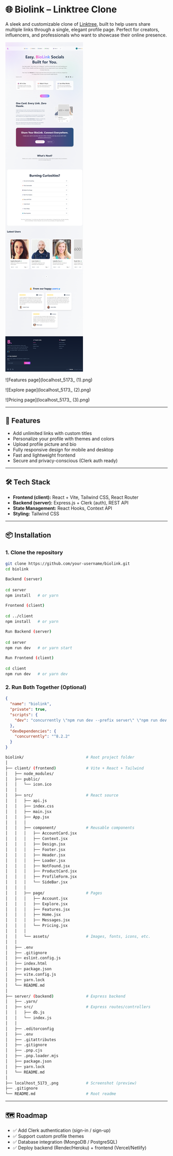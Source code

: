 # 🌐 Biolink – Linktree Clone

A sleek and customizable clone of [Linktree](https://linktr.ee), built to help users share multiple links through a single, elegant profile page. Perfect for creators, influencers, and professionals who want to showcase their online presence.

![Home page](localhost_5173_.png)

![Features page](localhost_5173_ (1).png)

![Explore page](localhost_5173_ (2).png)

![Pricing page](localhost_5173_ (3).png)


---

## 🚀 Features

- Add unlimited links with custom titles  
- Personalize your profile with themes and colors  
- Upload profile picture and bio  
- Fully responsive design for mobile and desktop  
- Fast and lightweight frontend  
- Secure and privacy-conscious (Clerk auth ready)  

---

## 🛠️ Tech Stack

- **Frontend (client):** React + Vite, Tailwind CSS, React Router  
- **Backend (server):** Express.js + Clerk (auth), REST API  
- **State Management:** React Hooks, Context API  
- **Styling:** Tailwind CSS  

---

## 📦 Installation

### 1. Clone the repository
```bash
git clone https://github.com/your-username/biolink.git
cd biolink
```

```bash
Backend (server)

cd server
npm install   # or yarn
```

```bash
Frontend (client)

cd ../client
npm install   # or yarn
```

```bash
Run Backend (server)

cd server
npm run dev   # or yarn start
```

```bash
Run Frontend (client)

cd client
npm run dev   # or yarn dev
```

### 2. Run Both Together (Optional) 
```json
{
  "name": "biolink",
  "private": true,
  "scripts": {
    "dev": "concurrently \"npm run dev --prefix server\" \"npm run dev --prefix client\""
  },
  "devDependencies": {
    "concurrently": "^8.2.2"
  }
}
```

```bash
biolink/                           # Root project folder
│
├── client/ (frontend)             # Vite + React + Tailwind
│   ├── node_modules/
│   ├── public/
│   │   └── icon.ico
│   │
│   ├── src/                       # React source
│   │   ├── api.js
│   │   ├── index.css
│   │   ├── main.jsx
│   │   ├── App.jsx
│   │   │
│   │   ├── component/             # Reusable components
│   │   │   ├── AccountCard.jsx
│   │   │   ├── Context.jsx
│   │   │   ├── Design.jsx
│   │   │   ├── Footer.jsx
│   │   │   ├── Header.jsx
│   │   │   ├── Loader.jsx
│   │   │   ├── NotFound.jsx
│   │   │   ├── ProductCard.jsx
│   │   │   ├── ProfileForm.jsx
│   │   │   └── SideBar.jsx
│   │   │
│   │   ├── page/                  # Pages
│   │   │   ├── Account.jsx
│   │   │   ├── Explore.jsx
│   │   │   ├── Features.jsx
│   │   │   ├── Home.jsx
│   │   │   ├── Messages.jsx
│   │   │   └── Pricing.jsx
│   │   │
│   │   └── assets/                # Images, fonts, icons, etc.
│   │
│   ├── .env
│   ├── .gitignore
│   ├── eslint.config.js
│   ├── index.html
│   ├── package.json
│   ├── vite.config.js
│   ├── yarn.lock
│   └── README.md
│
├── server/ (backend)              # Express backend
│   ├── .yarn/
│   ├── src/                       # Express routes/controllers
│   │   ├── db.js
│   │   └── index.js
│   │
│   ├── .editorconfig
│   ├── .env
│   ├── .gitattributes
│   ├── .gitignore
│   ├── .pnp.cjs
│   ├── .pnp.loader.mjs
│   ├── package.json
│   ├── yarn.lock
│   └── README.md
│
├── localhost_5173_.png            # Screenshot (preview)
├── .gitignore
└── README.md                      # Root readme
```

---

## 🗺️ Roadmap

- ✅ Add Clerk authentication (sign-in / sign-up)
- ✅ Support custom profile themes
- ✅ Database integration (MongoDB / PostgreSQL)
- ✅ Deploy backend (Render/Heroku) + frontend (Vercel/Netlify)